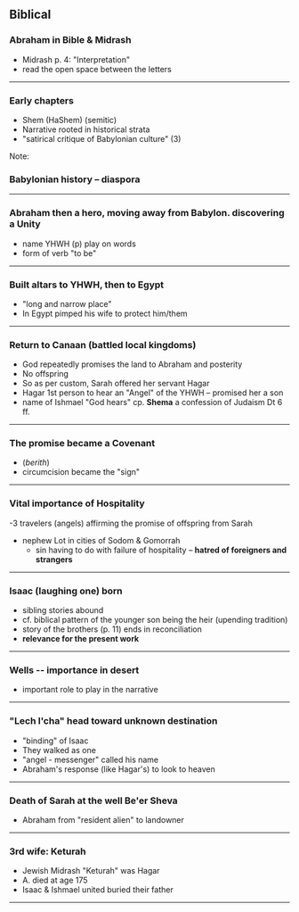 
## Biblical<a id="orgheadline22"></a>

### Abraham in Bible & Midrash<a id="orgheadline2"></a>


- Midrash p. 4: "Interpretation" 
- read the open space between the letters<a id="orgheadline1"></a>

--- 

### Early chapters<a id="orgheadline3"></a>

- Shem (HaShem) (semitic)<a id="orgheadline4"></a>
- Narrative rooted in historical strata<a id="orgheadline5"></a>
- "satirical critique of Babylonian culture" (3)<a id="orgheadline7"></a>

Note:
### Babylonian history &#x2013; diaspora<a id="orgheadline6"></a>

---

### Abraham then a hero, moving away from Babylon. discovering a **Unity**<a id="orgheadline8"></a>

- name YHWH (p) play on words
- form of verb "to be"

---

### Built altars to YHWH, then to Egypt<a id="orgheadline9"></a>

- "long and narrow place"
-  In Egypt pimped his wife to protect him/them<a id="orgheadline10"></a>

---

### Return to Canaan (battled local kingdoms)<a id="orgheadline11"></a>

- God repeatedly promises the land to Abraham and posterity<a id="orgheadline12"></a>
- No offspring<a id="orgheadline13"></a>
- So as per custom, Sarah offered her servant Hagar
- Hagar 1st person to hear an "Angel" of the YHWH &#x2013; promised her a son
- name of Ishmael "God hears" cp. **Shema** a confession of Judaism Dt 6 ff.

---


### The promise became a **Covenant** <a id="orgheadline14"></a>

- (*berith*)
- circumcision became the "sign"

--- 

### Vital importance of Hospitality

-3 travelers (angels) affirming the promise of offspring from Sarah<a id="orgheadline15"></a>
- nephew Lot in cities of Sodom & Gomorrah<a id="orgheadline16"></a>
   - sin having to do with failure of hospitality &#x2013; **hatred of foreigners and strangers**

---

### Isaac (laughing one) born<a id="orgheadline17"></a>

- sibling stories abound
- cf. biblical pattern of the younger son being the heir (upending tradition)
- story of the brothers (p. 11) ends in reconciliation
- **relevance for the present work**

---

### Wells -- importance in desert<a id="orgheadline18"></a>

- important role to play in the narrative

---

### "Lech l'cha" head toward unknown destination<a id="orgheadline19"></a>

- "binding" of Isaac
- They walked as one
- "angel - messenger" called his name
- Abraham's response (like Hagar's) to look to heaven

---

### Death of Sarah at the well Be'er Sheva<a id="orgheadline20"></a>

- Abraham from "resident alien" to landowner

---

### 3rd wife: Keturah<a id="orgheadline21"></a>

- Jewish Midrash "Keturah" was Hagar
- A. died at age 175
- Isaac & Ishmael united buried their father

---
